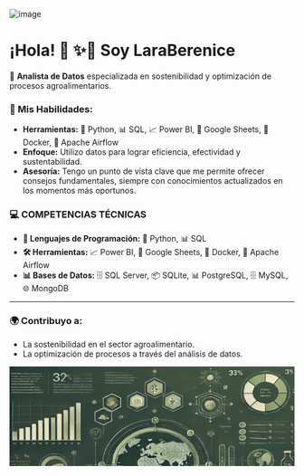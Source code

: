 ![image](https://github.com/user-attachments/assets/70bb8b8e-b3ce-48a3-ae6f-5c4cb1db8434) 

# ¡Hola! 👋 ✨🔭 Soy LaraBerenice

🌱 **Analista de Datos** especializada en sostenibilidad y optimización de procesos agroalimentarios. 

### 🌟 Mis Habilidades:
- **Herramientas:** 🐍 Python, 📊 SQL, 📈 Power BI, 📅 Google Sheets, 🐳 Docker, 🚀 Apache Airflow
- **Enfoque:** Utilizo datos para lograr eficiencia, efectividad y sustentabilidad.
- **Asesoría:** Tengo un punto de vista clave que me permite ofrecer consejos fundamentales, siempre con conocimientos actualizados en los momentos más oportunos.

### 💻 COMPETENCIAS TÉCNICAS
- **🔧 Lenguajes de Programación:** 🐍 Python, 📊 SQL
- **🛠 Herramientas:** 📈 Power BI, 📅 Google Sheets, 🐳 Docker, 🚀 Apache Airflow
- **📊 Bases de Datos:** 🗄️ SQL Server, 📦 SQLite, 📊 PostgreSQL, 🗄️ MySQL, 🌐 MongoDB

---

### 🌍 Contribuyo a:
- La sostenibilidad en el sector agroalimentario.
- La optimización de procesos a través del análisis de datos.

![Nueva Imagen](https://github.com/LaraBerenice/Repo_Imagenes/blob/main/xx.png)


